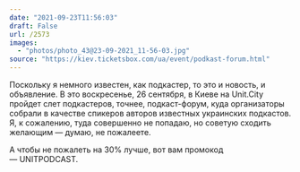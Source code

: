 ```yaml
---
date: "2021-09-23T11:56:03"
draft: False
url: /2573
images:
  - "photos/photo_43@23-09-2021_11-56-03.jpg"
source: "https://kiev.ticketsbox.com/ua/event/podkast-forum.html"
---
```


Поскольку я немного известен, как подкастер, то это и новость, и объявление. В это воскресенье, 26 сентября, в Киеве на Unit.City пройдет слет подкастеров, точнее, подкаст-форум, куда организаторы собрали в качестве спикеров авторов известных украинских подкастов. Я, к сожалению, туда совершенно не попадаю, но советую сходить желающим — думаю, не пожалеете.

А чтобы не пожалеть на 30% лучше, вот вам промокод — UNITPODCAST.
